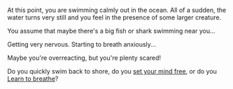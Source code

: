 At this point, you are swimming calmly out in the ocean.
All of a sudden, the water turns very still and you feel
in the presence of some larger creature.

You assume that maybe there's a big fish or shark swimming
near you...

Getting very nervous.  Starting to breath anxiously...

Maybe you're overreacting, but you're plenty scared!

Do you quickly swim back to shore, do you 
[set your mind free](../yoga/mind/yoga_mind.md), or 
do you [Learn to breathe](../yoga/breathe/breathe.md)?
